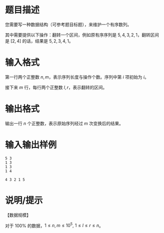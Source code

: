 # 题目描述

您需要写一种数据结构（可参考题目标题），来维护一个有序数列。

其中需要提供以下操作：翻转一个区间，例如原有序序列是 $5,4,3,2,1$，翻转区间是 $[2,4]$ 的话，结果是 $5,2,3,4,1$。

# 输入格式

第一行两个正整数 $n,m$，表示序列长度与操作个数。序列中第 $i$ 项初始为 $i$。

接下来 $m$ 行，每行两个正整数 $l,r$，表示翻转的区间。

# 输出格式

输出一行 $n$ 个正整数，表示原始序列经过 $m$ 次变换后的结果。

# 输入输出样例

```input1
5 3
1 3
1 3
1 4
```

```output1
4 3 2 1 5
```

# 说明/提示

【数据规模】

对于 $100 \%$ 的数据，$1 \leq n, m \leq {10}^5,~1 \leq l \leq r \leq n$。
